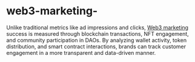 # web3-marketing-

Unlike traditional metrics like ad impressions and clicks, [Web3 marketing](https://alevdigital.com/blog/can-web3-users-find-your-brand-online/) success is measured through blockchain transactions, NFT engagement, and community participation in DAOs. By analyzing wallet activity, token distribution, and smart contract interactions, brands can track customer engagement in a more transparent and data-driven manner.
